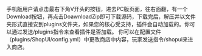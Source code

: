 手机版用户请点击最右下角V开头的按钮，进去PC版页面，往右面翻，有一个Download按钮，再点击DoawnloadZip即可下载源码，下载完后，解压并以文件夹形式直接安到plugins文件夹，如果您的核心受支持，插件会自动加载的。你可以通过发送/plugins指令来查看插件是否加载。
你可以在配置文件（plugins/ShopUI/config.yml）中更改商店中内容，玩家发送指令/shopui来进入商店。
